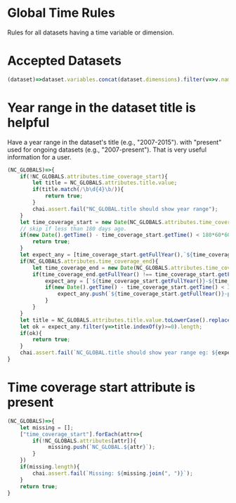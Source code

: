 # Global Time Rules

Rules for all datasets having a time variable or dimension.

# Accepted Datasets


```javascript
(dataset)=>dataset.variables.concat(dataset.dimensions).filter(v=>v.name==="time").length;
```


# Year range in the dataset title is helpful

Have a year range in the dataset's title (e.g., "2007-2015"). with "present" used for ongoing datasets (e.g., "2007-present"). That is very useful information for a user.

```javascript
(NC_GLOBALS)=>{
    if(!NC_GLOBALS.attributes.time_coverage_start){
        let title = NC_GLOBALS.attributes.title.value;
        if(title.match(/\b\d{4}\b/)){
            return true;
        }
        chai.assert.fail("NC_GLOBAL.title should show year range");
    }
    let time_coverage_start = new Date(NC_GLOBALS.attributes.time_coverage_start.value);
    // skip if less than 180 days ago.
    if(new Date().getTime() - time_coverage_start.getTime() < 180*60*60*1000){
        return true;
    }
    let expect_any = [time_coverage_start.getFullYear(),`${time_coverage_start.getFullYear()}-present`];
    if(NC_GLOBALS.attributes.time_coverage_end){
        let time_coverage_end = new Date(NC_GLOBALS.attributes.time_coverage_end.value);
        if(time_coverage_end.getFullYear() !== time_coverage_start.getFullYear()){
            expect_any = [`${time_coverage_start.getFullYear()}-${time_coverage_end.getFullYear()}`];
            if(new Date().getTime() - time_coverage_start.getTime() < 365*60*60*1000){
                expect_any.push(`${time_coverage_start.getFullYear()}-present`)
            }
        }
    }
    let title = NC_GLOBALS.attributes.title.value.toLowerCase().replace(/\s+/g,"");
    let ok = expect_any.filter(y=>title.indexOf(y)>=0).length;
    if(ok){
        return true;
    }
    chai.assert.fail(`NC_GLOBAL.title should show year range eg: ${expect_any.join(" or ")}`);
}
```

# Time coverage start attribute is present

```javascript
(NC_GLOBALS)=>{
    let missing = [];
    ["time_coverage_start"].forEach(attr=>{
        if(!NC_GLOBALS.attributes[attr]){
             missing.push(`NC_GLOBAL.${attr}`);
        }
    })
    if(missing.length){
        chai.assert.fail(`Missing: ${missing.join(", ")}`);
    }
    return true;
}
```